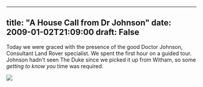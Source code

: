 
---
title: "A House Call from Dr Johnson"
date: 2009-01-02T21:09:00
draft: False
---

Today we were graced with the presence of the good Doctor Johnson, Consultant Land Rover specialist.  We spent the first hour on a guided tour.  Johnson hadn't seen The Duke since we picked it up from Witham, so some <span style="font-style: italic;">getting to know you</span> time was required.

<a href="http://danandtheduke.co.uk/uploaded_images/IMG_5808-787508.JPG"><img src="http://danandtheduke.co.uk/uploaded_images/IMG_5808-787498.JPG"/></a>